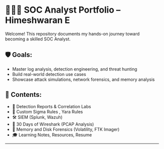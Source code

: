 

# 👨🏻‍💻 SOC Analyst Portfolio – Himeshwaran E

Welcome! This repository documents my hands-on journey toward becoming a skilled SOC Analyst.

## 🛡️ Goals:
- Master log analysis, detection engineering, and threat hunting
- Build real-world detection use cases
- Showcase attack simulations, network forensics, and memory analysis

## 📂 Contents:
- 🧪 Detection Reports & Correlation Labs
- 🧠 Custom Sigma Rules , Yara Rules
- 🛠 SIEM  (Splunk, Wazuh)
- 📡 30 Days of Wireshark (PCAP Analysis)
- 🧠 Memory and Disk Forensics (Volatility, FTK Imager)
- 🎓 Learning Notes, Resources, Resume

---



